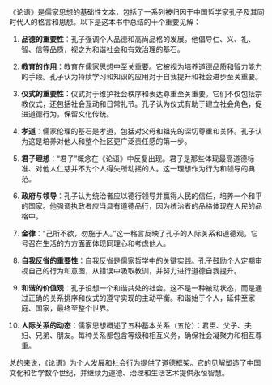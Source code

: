 《论语》是儒家思想的基础性文本，包括了一系列被归因于中国哲学家孔子及其同时代人的格言和思想。以下是这本书中总结的十个重要见解：

1. **品德的重要性**：孔子强调个人品德和高尚品格的发展。他倡导仁、义、礼、智、信等品质，视之为和谐社会和有效治理的基石。

2. **教育的作用**：教育在儒家思想中至关重要。它被视为培养道德品质和智力能力的手段。孔子认为持续学习和知识的应用对于自我提升和社会进步至关重要。

3. **仪式的重要性**：仪式对于维护社会秩序和表达尊重至关重要。它们不仅包括宗教仪式，还包括社会互动和日常礼节。孔子认为仪式有助于建立社会角色，促进道德行为，保留文化传统。

4. **孝道**：儒家伦理的基石是孝道，包括对父母和祖先的深切尊重和关怀。孔子认为这是培养对他人和整个社区更广泛责任感的第一步。

5. **君子理想**：“君子”概念在《论语》中反复出现。君子是那些体现最高道德标准、对他人仁慈并不为个人得失所动摇的人。这一理想作为行为和领导的典范。

6. **政府与领导**：孔子认为统治者应以德行领导并赢得人民的信任，培养一个和平的国家。他强调执政者应当具有道德品行，因为统治者的品格体现在人民的品格中。

7. **金律**：“己所不欲，勿施于人。”这一格言反映了孔子的人际关系和道德观。它号召在生活的方方面面体现同理心和考虑他人。

8. **自我反省的重要性**：自我反省是儒家哲学中的关键实践。孔子鼓励个人定期审视自己的行为和意图，从错误中吸取教训，并努力进行道德自我提升。

9. **和谐的价值观**：孔子设想一个和谐共处的社会。这不是一种被动状态，而是通过正确的关系排序和仪式的遵守实现的主动平衡。和谐始于个人，延伸至家庭、国家，最终至整个世界。

10. **人际关系的动态**：儒家思想概述了五种基本关系（五伦）：君臣、父子、夫妇、兄弟、朋友。每种关系都包含等级和相互义务，确保社会凝聚力和相互尊重。

总的来说，《论语》为个人发展和社会行为提供了道德框架。它的见解塑造了中国文化和哲学数个世纪，并继续为道德、治理和生活艺术提供永恒智慧。